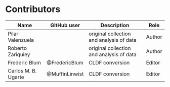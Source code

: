 # Contributors

Name | GitHub user | Description | Role |
--- | --- | --- | --- |
Pilar Valenzuela | | original collection and analysis of data | Author |
Roberto Zariquiey | | original collection and analysis of data | Author |
Frederic Blum | @FredericBlum | CLDF conversion | Editor |
Carlos M. B. Ugarte | @MuffinLinwist | CLDF conversion | Editor |
